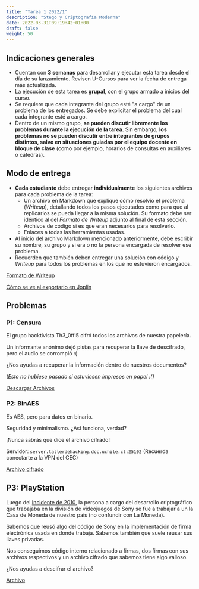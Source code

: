 ```yaml
---
title: "Tarea 1 2022/1"
description: "Stego y Criptografía Moderna"
date: 2022-03-31T09:19:42+01:00
draft: false
weight: 50
---
```

## Indicaciones generales

* Cuentan con **3 semanas** para desarrollar y ejecutar esta tarea desde el día de su lanzamiento. Revisen U-Cursos para ver la fecha de entrega más actualizada.
* La ejecución de esta tarea es **grupal**, con el grupo armado a inicios del curso.
* Se requiere que cada integrante del grupo esté "a cargo" de un problema de los entregados. Se debe explicitar el problema del cual cada integrante esté a cargo.
* Dentro de un mismo grupo, **se pueden discutir libremente los problemas durante la ejecución de la tarea**. Sin embargo, **los problemas no se pueden discutir entre integrantes de grupos distintos, salvo en situaciones guiadas por el equipo docente en bloque de clase** (como por ejemplo, horarios de consultas en auxiliares o cátedras).

## Modo de entrega

* **Cada estudiante** debe entregar **individualmente** los siguientes archivos para cada problema de la tarea:
    * Un archivo en Markdown que explique cómo resolvió el problema (_Writeup_), detallando todos los pasos ejecutados como para que al replicarlos se pueda llegar a la misma solución. Su formato debe ser idéntico al del _Formato de Writeup_ adjunto al final de esta sección.
    * Archivos de código si es que eran necesarios para resolverlo.
    * Enlaces a todas las herramientas usadas.
* Al inicio del archivo Markdown mencionado anteriormente, debe escribir su nombre, su grupo y si era o no la persona encargada de resolver ese problema. 
* Recuerden que también deben entregar una solución con código y _Writeup_ para todos los problemas en los que no estuvieron encargados.

[Formato de Writeup](./writeup.txt)

[Cómo se ve al exportarlo en Joplin](./writeup.pdf)

## Problemas

### P1: Censura

El grupo hacktivista Th3_0ffi5 cifró todos los archivos de nuestra papelería.

Un informante anónimo dejó pistas para recuperar la llave de descifrado, pero el audio se corrompió :(

¿Nos ayudas a recuperar la información dentro de nuestros documentos?

_(Esto no hubiese pasado si estuviesen impresos en papel :()_

[Descargar Archivos](./p1.zip)

### P2: BinAES

Es AES, pero para datos en binario.

Seguridad y minimalismo. ¿Así funciona, verdad?

¡Nunca sabrás que dice el archivo cifrado!

Servidor: `server.tallerdehacking.dcc.uchile.cl:25102` (Recuerda conectarte a la VPN del CEC)

[Archivo cifrado](./p2.txt)

## P3: PlayStation

Luego del [Incidente de 2010](https://www.youtube.com/watch?v=HEFMAP0mTvY), la persona a cargo del desarrollo criptográfico que trabajaba en la división de videojuegos de Sony se fue a trabajar a un la Casa de Moneda de nuestro país (no confundir con La Moneda).

Sabemos que reusó algo del código de Sony en la implementación de firma electrónica usada en donde trabaja. Sabemos también que suele reusar sus llaves privadas.

Nos conseguimos código interno relacionado a firmas, dos firmas con sus archivos respectivos y un archivo cifrado que sabemos tiene algo valioso.

¿Nos ayudas a descifrar el archivo?

[Archivo](./p3.zip)